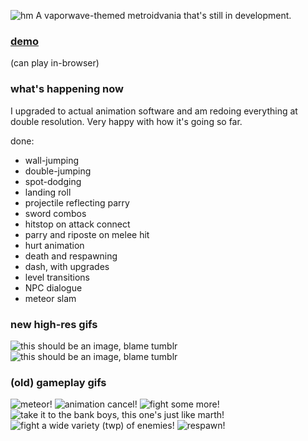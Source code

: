 ![hm](https://78.media.tumblr.com/a2b92cfc615c1c4a5173a024165b0e32/tumblr_p3pi3jjSSN1x1v7ffo1_1280.png)
A vaporwave-themed metroidvania that's still in development. 

### [demo](https://adriangarza.github.io/valentine-404)
(can play in-browser)

### what's happening now
I upgraded to actual animation software and am redoing everything at double resolution. Very happy with how it's going so far.

done:
- wall-jumping
- double-jumping
- spot-dodging
- landing roll
- projectile reflecting parry
- sword combos
- hitstop on attack connect
- parry and riposte on melee hit
- hurt animation
- death and respawning
- dash, with upgrades
- level transitions
- NPC dialogue
- meteor slam

### new high-res gifs
![this should be an image, blame tumblr](https://78.media.tumblr.com/17b1242c1346d9fb78c3d4c914c43358/tumblr_p3hsf8ZmU31x1v7ffo1_400.gif)
![this should be an image, blame tumblr](https://78.media.tumblr.com/0fbc03dfc2fe0b68ed2a8baa0cf5e3b7/tumblr_p3ice770Uc1x1v7ffo1_400.gif)

### (old) gameplay gifs
![meteor!](https://78.media.tumblr.com/aed16343395288a6f77675e818d5dc05/tumblr_p31c85WRgP1x1v7ffo1_400.gif)
![animation cancel!](https://78.media.tumblr.com/485fb20f6c272ae64cc0a9502b275975/tumblr_p22ndamOgi1tk26l4o1_400.gif)
![fight some more!](https://68.media.tumblr.com/6fc81e64f40611ba75ed299ec21504e1/tumblr_outf25Irw91tk26l4o1_400.gif)
![take it to the bank boys, this one's just like marth!](https://68.media.tumblr.com/2072af438e8d20659056adf4f6c70a56/tumblr_ouyviaopEb1tk26l4o1_400.gif)
![fight a wide variety (twp) of enemies!](https://78.media.tumblr.com/1175772b1a454e26d75f687d94088a49/tumblr_p1m1k4oGas1tk26l4o1_r1_400.gif)
![respawn!](https://78.media.tumblr.com/6f62a3cc26e32c56124d95b2d7bccbe1/tumblr_p1ndmf4W0j1tk26l4o1_r1_400.gif)
